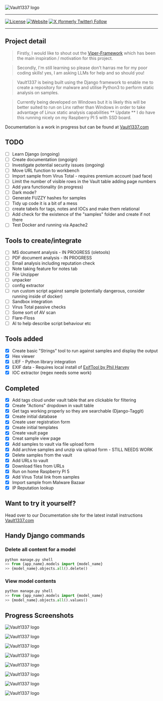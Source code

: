 ![Vault1337 logo](/vault/static/images/logos/png/logo-no-background.png "Vault1337 Logo")

---

[![License](https://img.shields.io/badge/License-BSD_3--Clause-blue.svg)](https://github.com/DanDreadless/Vault1337/blob/main/LICENSE) [![Website](https://img.shields.io/website?url=https%3A%2F%2Fwww.vault1337.com%2F&label=Vault1337&link=https%3A%2F%2Fwww.vault1337.com%2F)](https://www.vault1337.com/)
 [![X (formerly Twitter) Follow](https://img.shields.io/twitter/follow/DanDreadless?link=https%3A%2F%2Fx.com%2FDanDreadless)](https://x.com/DanDreadless)

---

## Project detail
> Firstly, I would like to shout out the [Viper-Framework](https://github.com/viper-framework) which has been the main inspiration /  motivation for this project.

> Secondly, I'm still learning so please don't harras me for my poor coding skills! yes, I am asking LLMs for help and so should you!

> Vault1337 is being built using the Django framework to enable me to create a repository for malware and utilise Python3 to perform static analysis on samples.

> Currently being developed on Windows but it is likely this will be better suited to run on Linx rather than Windows in order to take advantage of Linux static analysis capabilities ** Update ** I do have this running nicely on my Raspberry PI 5 with SSD board.

Documentation is a work in progress but can be found at [Vault1337.com](https://www.vault1337.com)

## TODO

- [ ] Learn Django (ongoing)
- [ ] Create documentation (ongoign)
- [ ] Investigate potential security issues (ongoing)
- [ ] Move URL function to workbench
- [ ] Import sample from Virus Total - requires premium account (sad face)
- [ ] Limit the number of visible rows in the Vault table adding page numbers
- [ ] Add yara functionality (in progress)
- [ ] Dark mode?
- [ ] Generate FUZZY hashes for samples
- [ ] Tidy up code it is a bit of a mess
- [ ] create tabels for tags, notes and IOCs and make them relational
- [ ] Add check for the existence of the "samples" folder and create if not there
- [ ] Test Docker and running via Apache2

## Tools to create/integrate

- [ ] MS document analysis - IN PROGRESS (oletools)
- [ ] PDF document analysis - IN PROGRESS
- [ ] Email analysis including reputation check
- [ ] Note taking feature for notes tab
- [ ] File Unzipper
- [ ] unpacker
- [ ] config extractor
- [ ] run custom script against sample (potentially dangerous, consider running inside of docker)
- [ ] Sandbox integration
- [ ] Virus Total passive checks
- [ ] Some sort of AV scan
- [ ] Flare-Floss
- [ ] AI to help describe script behaviour etc

## Tools added 

- [x] Create basic "Strings" tool to run against samples and display the output
- [x] Hex viewer
- [x] LIEF - Python library integration
- [x] EXIF data - Requires local install of [ExifTool by Phil Harvey](https://exiftool.org/)
- [x] IOC extractor (regex needs some work)

##  Completed

- [x] Add tags cloud under vault table that are clickable for filtering
- [x] Create "Actions" dropdown in vault table
- [x] Get tags working properly so they are searchable (Django-Taggit)
- [x] Create initial database
- [x] Create user registration form
- [x] Create initial templates
- [x] Create vault page
- [x] Creat sample view page
- [x] Add samples to vault via file upload form
- [x] Add archive samples and unzip via upload form - STILL NEEDS WORK
- [x] Delete samples from the vault
- [x] Add URLs to vault
- [X] Download files from URLs
- [x] Run on home Raspberry PI 5
- [x] Add Virus Total link from samples
- [x] Import sample from Malware Bazaar
- [x] IP Reputation lookup

## Want to try it yourself?

Head over to our Documentation site for the latest install instructions [Vault1337.com](https://www.vault1337.com)

## Handy Django commands

### Delete all content for a model

```python
python manage.py shell
>> from {app_name}.models import {model_name}
>> {model_name}.objects.all().delete()
```

### View model contents

```python
python manage.py shell
>> from {app_name}.models import {model_name}
>> {model_name}.objects.all().values()
```

## Progress Screenshots

![Vault1337 logo](/vault/static/images/screenshots/Home_Screen_loggedIn.png "Home Screen Logged In")

![Vault1337 logo](/vault/static/images/screenshots/Vault.png "Vault")

![Vault1337 logo](/vault/static/images/screenshots/Vault_Actions.png "Vault")

![Vault1337 logo](/vault/static/images/screenshots/Sample_View.png "Sample View")

![Vault1337 logo](/vault/static/images/screenshots/Tool_View_Strings.png "Strings Tool In Use")

![Vault1337 logo](/vault/static/images/screenshots/Tool_View_LIEF.png "LIEF parser Tool In Use")

![Vault1337 logo](/vault/static/images/screenshots/ip_rep_1.png "IP Reputation")

![Vault1337 logo](/vault/static/images/screenshots/ip_rep_2.png "IP Reputation")
